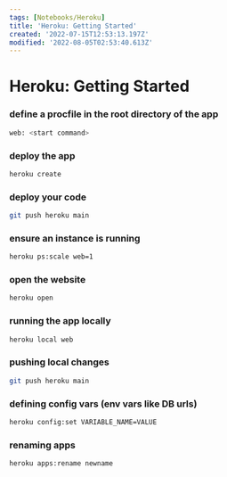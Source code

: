 ```yaml
---
tags: [Notebooks/Heroku]
title: 'Heroku: Getting Started'
created: '2022-07-15T12:53:13.197Z'
modified: '2022-08-05T02:53:40.613Z'
---
```


# Heroku: Getting Started

### define a procfile in the root directory of the app
```bash
web: <start command>
```

### deploy the app
```bash
heroku create
```

### deploy your code
```bash
git push heroku main
```

### ensure an instance is running
```bash
heroku ps:scale web=1
```

### open the website
```bash
heroku open
```

### running the app locally
```bash
heroku local web
```

### pushing local changes
```bash
git push heroku main
```

### defining config vars (env vars like DB urls)
```bash
heroku config:set VARIABLE_NAME=VALUE
```

### renaming apps
```bash
heroku apps:rename newname
```
